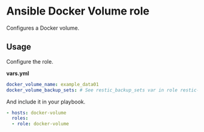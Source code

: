 # Ansible Docker Volume role

Configures a Docker volume.

## Usage

Configure the role.

**vars.yml**

```yml
docker_volume_name: example_data01
docker_volume_backup_sets: # See restic_backup_sets var in role restic-client
```

And include it in your playbook.

```yml
- hosts: docker-volume
  roles:
  - role: docker-volume
```
